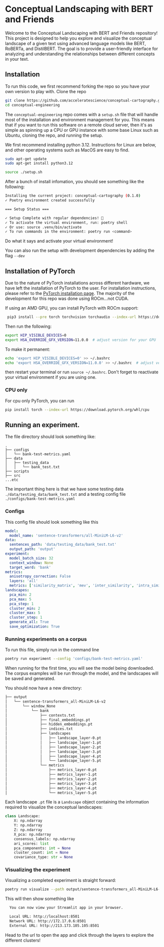 Conceptual Landscaping with BERT and Friends
========================

Welcome to the Conceptual Landscaping with BERT and Friends repository! This project is designed to help you explore and visualize the conceptual landscape of a given text using advanced language models like BERT, RoBERTa, and DistilBERT. The goal is to provide a user-friendly interface for analyzing and understanding the relationships between different concepts in your text.

## Installation
To run this code, we first recommend forking the repo so you have your own version to play with. Clone the repo

```bash
git clone https://github.com/acceleratescience/conceptual-cartography.git
cd conceptual-engineering
```

The `conceptual-engineering` repo comes with a `setup.sh` file that will handle most of the installation and environment management for you. This means that if you want to run this software on a remote cloud server, then it's as simple as spinning up a CPU or GPU instance with some base Linux such as Ubuntu, cloning the repo, and running the setup.

We first recommend installing python 3.12. Instructions for Linux are below, and other operating systems such as MacOS are easy to find.

```bash
sudo apt-get update
sudo apt-get install python3.12
```

```bash
source ./setup.sh
```
After a bunch of install infomation, you should see something like the following:

```bash
Installing the current project: conceptual-cartography (0.1.0)
✓ Poetry environment created successfully

=== Setup Status ===

✓ Setup Complete with regular dependencies! 🎉
✓ To activate the virtual environment, run: poetry shell
✓ Or use: source .venv/bin/activate
✓ To run commands in the environment: poetry run <command>

```
Do what it says and activate your virtual environment!

You can also run the setup with development dependencies by adding the flag `--dev`

## Installation of PyTorch
Due to the nature of PyTorch installations across different hardware, we have left the installation of PyTorch to the user. For installation instructions, please refer to the [PyTorch installation page](https://pytorch.org/get-started/locally/). The majority of the development for this repo was done using ROCm...not CUDA.

If using an AMD GPU, you can install PyTorch with ROCm support:

```bash
 pip3 install --pre torch torchvision torchaudio --index-url https://download.pytorch.org/whl/nightly/rocm6.4/
```

Then run the following:

```bash
export HIP_VISIBLE_DEVICES=0
export HSA_OVERRIDE_GFX_VERSION=11.0.0  # adjust version for your GPU
```
To make it permanent:
```bash
echo 'export HIP_VISIBLE_DEVICES=0' >> ~/.bashrc
echo 'export HSA_OVERRIDE_GFX_VERSION=11.0.0' >> ~/.bashrc  # adjust version for your GPU
```
then restart your terminal or run `source ~/.bashrc`. Don't forget to reactivate your virtual environment if you are using one.

### CPU only
For cpu only PyTorch, you can run
```bash
pip install torch --index-url https://download.pytorch.org/whl/cpu
```

## Running an experiment.
The file directory should look something like:

```
.
├── configs
│   └── bank-test-metrics.yaml
├── data
│   ├── testing_data
│   │   └── bank_test.txt
├── scripts
├── src
...etc

```

The important thing here is that we have some testing data `./data/testing_data/bank_test.txt` and a testing config file `./configs/bank-test-metrics.yaml`

### Configs
This config file should look something like this
```yaml
model:
  model_name: 'sentence-transformers/all-MiniLM-L6-v2'
data:
  sentences_path: 'data/testing_data/bank_test.txt'
  output_path: 'output'
experiment:
  model_batch_size: 32
  context_window: None
  target_word: 'bank'
metrics:
  anisotropy_correction: False
  layers: 'all'
  metrics: ['similarity_matrix', 'mev', 'inter_similarity', 'intra_similarity', 'average_similarity', 'similarity_std']
landscapes:
  pca_min: 2
  pca_max: 5
  pca_step: 1
  cluster_min: 2
  cluster_max: 5
  cluster_step: 1
  generate_all: True
  save_optimization: True
```
### Running experiments on a corpus
To run this file, simply run in the command line
```bash
poetry run experiment --config 'configs/bank-test-metrics.yaml'
```
When running for the first time, you will see the model being downloaded. The corpus examples will be run through the model, and the landscapes will be saved and generated.

You should now have a new directory:
```bash
├── output
│   └── sentence-transformers_all-MiniLM-L6-v2
│       └── window_None
│           └── bank
│               ├── contexts.txt
│               ├── final_embeddings.pt
│               ├── hidden_embeddings.pt
│               ├── indices.txt
│               ├── landscapes
│               │   ├── landscape_layer-0.pt
│               │   ├── landscape_layer-1.pt
│               │   ├── landscape_layer-2.pt
│               │   ├── landscape_layer-3.pt
│               │   ├── landscape_layer-4.pt
│               │   └── landscape_layer-5.pt
│               └── metrics
│                   ├── metrics_layer-0.pt
│                   ├── metrics_layer-1.pt
│                   ├── metrics_layer-2.pt
│                   ├── metrics_layer-3.pt
│                   ├── metrics_layer-4.pt
│                   └── metrics_layer-5.pt
```
Each landscape `.pt` file is a `Landscape` object containing the information required to visualize the conceptual landscapes:
```python
class Landscape:
    X: np.ndarray
    Y: np.ndarray
    Z: np.ndarray
    X_pca: np.ndarray
    consensus_labels: np.ndarray
    ari_scores: list
    pca_components: int = None
    cluster_count: int = None
    covariance_type: str = None
```

### Visualizing the experiment
Visualizing a completed experiment is straight forward:
```bash
poetry run visualize --path output/sentence-transformers_all-MiniLM-L6-v2/window_None/bank
```
This will then show something like
```bash
  You can now view your Streamlit app in your browser.

  Local URL: http://localhost:8501
  Network URL: http://172.17.0.6:8501
  External URL: http://213.173.105.105:8501
```

Head to the url to open the app and click through the layers to explore the different clusters!